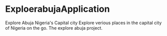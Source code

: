 # ExploerabujaApplication
Explore Abuja Nigeria's Capital city
Explore verious places in the capital city of Nigeria on the go.
The explore abuja project.
